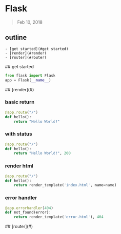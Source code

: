 # Flask
> Feb 10, 2018
## **outline**	
	- [get started](#get started)
	- [render](#render)
	- [router](#router)

<div id="get started"></div> 
## get started

```python
from flask import Flask
app = Flask(__name__)
```

<div id="render"></div> 
## [render](#)


### basic return

```python
@app.route("/")
def hello():
	return "Hello World!"
```

### with status

```python
@app.route("/")
def hello():
	return "Hello World!", 200
```

### render html

```python
@app.route("/")
def hello():
	return render_template('index.html', name=name)
```

### error handler

```python
@app.errorhandler(404)
def not_found(error):
    return render_template('error.html'), 404
```

<div id="router"></div> 
## [router](#)

```python
```
